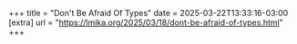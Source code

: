 +++
title = "Don't Be Afraid Of Types"
date = 2025-03-22T13:33:16-03:00
[extra]
url = "https://lmika.org/2025/03/18/dont-be-afraid-of-types.html"
+++
